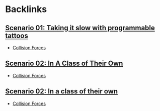 
# Backlinks
## [Scenario 01: Taking it slow with programmable tattoos](<Scenario 01: Taking it slow with programmable tattoos.md>)
- [Collision Forces](<Collision Forces.md>)

## [Scenario 02: In A Class of Their Own ](<Scenario 02: In A Class of Their Own .md>)
- [Collision Forces](<Collision Forces.md>)

## [Scenario 02: In a class of their own](<Scenario 02: In a class of their own.md>)
- [Collision Forces](<Collision Forces.md>)


